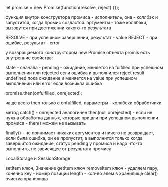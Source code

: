 let promise = new Promise(function(resolve, reject) {});

функция внутри конструктора промиса - исполнитель, она - коллбэк и запустится, когда промис создастся.
аргументы - тоже коллбэки, вызовутся при достижении какого-то результата

RESOLVE - при успешном завершении, результат - value
REJECT - при ошибке, результат - error

у возвращаемого конструктором new Promise объекта promis есть внутренние свойства:

state - сначала - pending - ожидание, меняется на fulfilled при успешном выполнении или rejected если ошибка и выполнился reject
result undefined пока ожидание и меняется на value при успешном выполнении или error если возникла ошибка

promise.then(onfulfilled, onrejected);

чаще всего then только с onfulfilled, параметры - коллбеки обработчики

метод catch() - onrejected аналогичен then(null,onrejected) -
если не нужна обработка данных, которые пришли при успешном выполнении промиса - then() можем не вызывать

finally() - не принимает никаких аргументов и ничего не возвращает, если была ошибка, он ее пропустит,
а выполнится только когда завершится ожидание, статус pending у промиса и надо что-то выполнить, не зависящее от результата промиса

LocalStorage и SessionStorage

setItem ключ, Значение
getItem ключ
removeItem ключ - удаляем пару, конечно
key - номер позиции
length - кол-во элем в хранилище
clear() очистка хранилища
